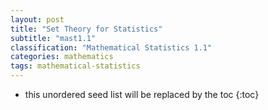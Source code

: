 ```yaml
---
layout: post
title: "Set Theory for Statistics"
subtitle: "mast1.1"
classification: "Mathematical Statistics 1.1"
categories: mathematics
tags: mathematical-statistics
---
```


<!--more-->
* this unordered seed list will be replaced by the toc
{:toc}